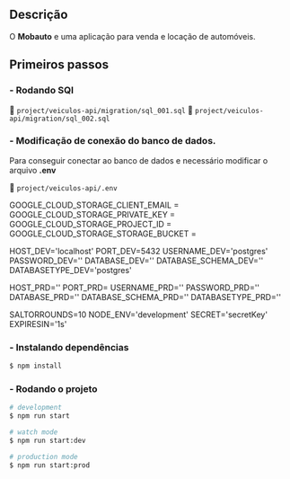

## Descrição

O **Mobauto** e uma aplicação para venda e locação de automóveis.





## Primeiros passos



### - Rodando SQl

:open_file_folder:  `project/veiculos-api/migration/sql_001.sql`
:open_file_folder:  `project/veiculos-api/migration/sql_002.sql`



### - Modificação de conexão do banco de dados.

Para conseguir conectar ao banco de dados e necessário modificar o arquivo **.env**

:open_file_folder:  `project/veiculos-api/.env`

GOOGLE_CLOUD_STORAGE_CLIENT_EMAIL =
GOOGLE_CLOUD_STORAGE_PRIVATE_KEY = 
GOOGLE_CLOUD_STORAGE_PROJECT_ID = 
GOOGLE_CLOUD_STORAGE_STORAGE_BUCKET = 

HOST_DEV='localhost'
PORT_DEV=5432
USERNAME_DEV='postgres'
PASSWORD_DEV=''
DATABASE_DEV=''
DATABASE_SCHEMA_DEV=''
DATABASETYPE_DEV='postgres'

HOST_PRD=''
PORT_PRD=
USERNAME_PRD=''
PASSWORD_PRD=''
DATABASE_PRD=''
DATABASE_SCHEMA_PRD=''
DATABASETYPE_PRD=''

SALTORROUNDS=10
NODE_ENV='development'
SECRET='secretKey'
EXPIRESIN='1s'



### - Instalando dependências 

```bash
$ npm install
```

### - Rodando o projeto

```bash
# development
$ npm run start

# watch mode
$ npm run start:dev

# production mode
$ npm run start:prod
```

